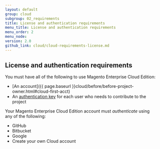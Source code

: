 ```yaml
---
layout: default
group: cloud
subgroup: 02_requirements
title: License and authentication requirements
menu_title: License and authentication requirements
menu_order: 2
menu_node: 
version: 2.0
github_link: cloud/cloud-requirements-license.md
---
```


## License and authentication requirements
You must have all of the following to use Magento Enterprise Cloud Edition:

*	[An account]({{ page.baseurl }}cloud/before/before-project-owner.html#cloud-first-acct)
*	An [authentication key]({{page.baseurl}}cloud/before/before-project-owner.html#cloud-owner-keys) for each user who needs to contribute to the project

Your Magento Enterprise Cloud Edition account must *authenticate* using any of the following:

*	GitHub
*	Bitbucket
*	Google
*	Create your own Cloud account